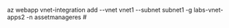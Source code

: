 

az webapp vnet-integration add --vnet vnet1 --subnet subnet1 -g labs-vnet-apps2  -n assetmanageres #<dns-unique-app-name>

